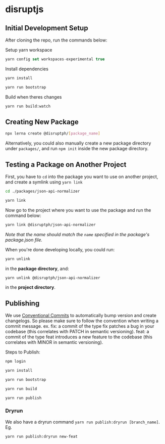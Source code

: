 # disruptjs

## Initial Development Setup

After cloning the repo, run the commands below:

Setup yarn workspace

```js
yarn config set workspaces-experimental true
```

Install dependencies

```sh
yarn install

yarn run bootstrap
```

Build when theres changes

```sh
yarn run build:watch
```

## Creating New Package

```sh
npx lerna create @disruptph/[package_name]
```

Alternatively, you could also manually create a new package directory under `packages/`, and run `npm init` inside the new package directory.

## Testing a Package on Another Project

First, you have to `cd` into the package you want to use on another project, and create a symlink using `yarn link`

```sh
cd ./packages/json-api-normalizer

yarn link
```

Now go to the project where you want to use the package and run the command below:

```sh
yarn link @disruptph/json-api-normalizer
```

_Note that the name should match the `name` specified in the package's package.json file._

When you're done developing locally, you could run:

```sh
yarn unlink
```

in the **package directory**, and:

```sh
yarn unlink @disruptph/json-api-normalizer
```

in the **project directory**.

## Publishing

We use [Conventional Commits](https://www.conventionalcommits.org/en/v1.0.0/) to automatically bump version and create changelogs. So please make sure to follow the convention when writing a commit message.
ex.
fix: a commit of the type fix patches a bug in your codebase (this correlates with PATCH in semantic versioning).
feat: a commit of the type feat introduces a new feature to the codebase (this correlates with MINOR in semantic versioning).

Steps to Publish:

```sh
npm login

yarn install

yarn run bootstrap

yarn run build

yarn run publish
```

### Dryrun

We also have a dryrun command `yarn run publish:dryrun [branch_name]`. Eg.

```sh
yarn run publish:dryrun new-feat
```
